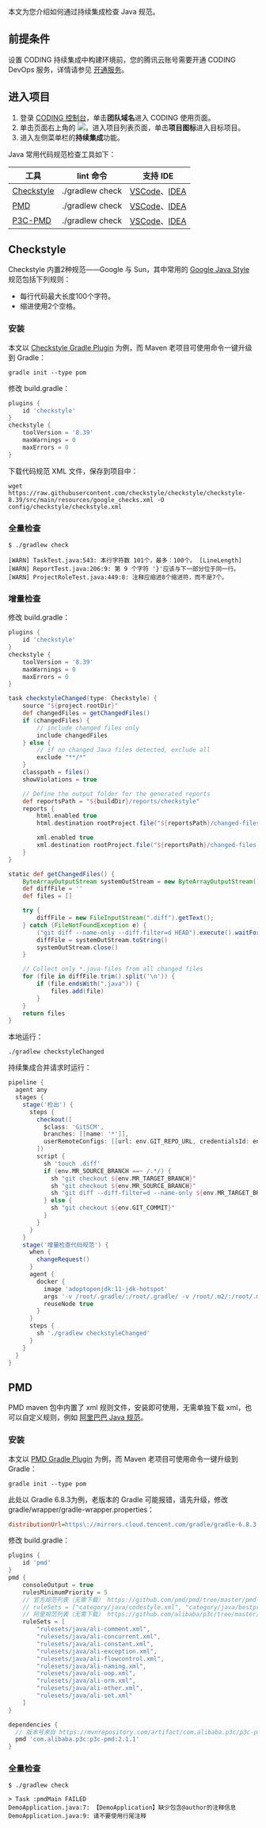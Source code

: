 本文为您介绍如何通过持续集成检查 Java 规范。

## 前提条件
设置 CODING 持续集成中构建环境前，您的腾讯云账号需要开通 CODING DevOps 服务，详情请参见 [开通服务](https://cloud.tencent.com/document/product/1115/37268)。

## 进入项目
1. 登录 [CODING 控制台](https://console.cloud.tencent.com/coding)，单击**团队域名**进入 CODING 使用页面。
2. 单击页面右上角的 <img src ="https://main.qcloudimg.com/raw/d94a8e60dd3a41d0af07d72ae0e9d70e.png" style ="margin:0">，进入项目列表页面，单击**项目图标**进入目标项目。
3.  进入左侧菜单栏的**持续集成**功能。

Java 常用代码规范检查工具如下：

|工具 | lint 命令 | 支持 IDE|
|----|----------|----------------|
|[Checkstyle](https://checkstyle.org/) | ./gradlew check | [VSCode](https://marketplace.visualstudio.com/items?itemName=shengchen.vscode-checkstyle)、[IDEA](https://plugins.jetbrains.com/plugin/1065-checkstyle-idea)|
|[PMD](https://pmd.github.io/) | ./gradlew check | [VSCode](https://marketplace.visualstudio.com/items?itemName=chuckjonas.apex-pmd)、[IDEA](https://plugins.jetbrains.com/plugin/1137-pmdplugin)|
|[P3C-PMD](https://github.com/alibaba/p3c) | ./gradlew check | [VSCode](https://marketplace.visualstudio.com/items?itemName=Rectcircle.vscode-p3c)、[IDEA](https://plugins.jetbrains.com/plugin/10046-alibaba-java-coding-guidelines)|

## Checkstyle
Checkstyle 内置2种规范——Google 与 Sun，其中常用的 [Google Java Style](https://google.github.io/styleguide/javaguide.html) 规范包括下列规则：
-   每行代码最大长度100个字符。
-   缩进使用2个空格。

### 安装[](id:checkstyle-install)
本文以 [Checkstyle Gradle Plugin](https://docs.gradle.org/current/userguide/checkstyle_plugin.html) 为例，而 Maven 老项目可使用命令一键升级到 Gradle：
```shell
gradle init --type pom
```

修改 build.gradle：
```groovy
plugins {
    id 'checkstyle'
}
checkstyle {
    toolVersion = '8.39'
    maxWarnings = 0
    maxErrors = 0
}
```

下载代码规范 XML 文件，保存到项目中：
```shell
wget https://raw.githubusercontent.com/checkstyle/checkstyle/checkstyle-8.39/src/main/resources/google_checks.xml -O config/checkstyle/checkstyle.xml
```

### 全量检查[](id:checkstyle-check)
```shell
$ ./gradlew check

[WARN] TaskTest.java:543: 本行字符数 101个，最多：100个。 [LineLength]
[WARN] ReportTest.java:206:9: 第 9 个字符 '}'应该与下一部分位于同一行。
[WARN] ProjectRoleTest.java:449:8: 注释应缩进8个缩进符，而不是7个。
```

### 增量检查[](id:checkstyle-git-diff)
修改 build.gradle：
```groovy
plugins {
    id 'checkstyle'
}
checkstyle {
    toolVersion = '8.39'
    maxWarnings = 0
    maxErrors = 0
}

task checkstyleChanged(type: Checkstyle) {
    source "${project.rootDir}"
    def changedFiles = getChangedFiles()
    if (changedFiles) {
        // include changed files only
        include changedFiles
    } else {
        // if no changed Java files detected, exclude all
        exclude "**/*"
    }
    classpath = files()
    showViolations = true

    // Define the output folder for the generated reports
    def reportsPath = "${buildDir}/reports/checkstyle"
    reports {
        html.enabled true
        html.destination rootProject.file("${reportsPath}/changed-files.html")

        xml.enabled true
        xml.destination rootProject.file("${reportsPath}/changed-files.xml")
    }
}

static def getChangedFiles() {
    ByteArrayOutputStream systemOutStream = new ByteArrayOutputStream()
    def diffFile = ''
    def files = []

    try {
        diffFile = new FileInputStream(".diff").getText();
    } catch (FileNotFoundException e) {
        ("git diff --name-only --diff-filter=d HEAD").execute().waitForProcessOutput(systemOutStream, System.err)
        diffFile = systemOutStream.toString()
        systemOutStream.close()
    }

    // Collect only *.java-files from all changed files
    for (file in diffFile.trim().split('\n')) {
        if (file.endsWith(".java")) {
            files.add(file)
        }
    }
    return files
}
```

本地运行：
```shell
./gradlew checkstyleChanged
```

持续集成合并请求时运行：
```groovy
pipeline {
  agent any
  stages {
    stage('检出') {
      steps {
        checkout([
          $class: 'GitSCM',
          branches: [[name: '*']],
          userRemoteConfigs: [[url: env.GIT_REPO_URL, credentialsId: env.CREDENTIALS_ID]]
        ])
        script {
          sh 'touch .diff'
          if (env.MR_SOURCE_BRANCH ==~ /.*/) {
            sh "git checkout ${env.MR_TARGET_BRANCH}"
            sh "git checkout ${env.MR_SOURCE_BRANCH}"
            sh "git diff --diff-filter=d --name-only ${env.MR_TARGET_BRANCH}... > .diff"
          } else {
            sh "git checkout ${env.GIT_COMMIT}"
          }
        }
      }
    }
    stage('增量检查代码规范') {
      when {
        changeRequest()
      }
      agent {
        docker {
          image 'adoptopenjdk:11-jdk-hotspot'
          args '-v /root/.gradle/:/root/.gradle/ -v /root/.m2/:/root/.m2/'
          reuseNode true
        }
      }
      steps {
        sh './gradlew checkstyleChanged'
      }
    }
  }
}
```

## PMD
PMD maven 包中内置了 xml 规则文件，安装即可使用，无需单独下载 xml，也可以自定义规则，例如 [阿里巴巴 Java 规范](https://github.com/alibaba/p3c)。

### 安装[](id:pmd-install)
本文以 [PMD Gradle Plugin](https://docs.gradle.org/current/userguide/pmd_plugin.html) 为例，而 Maven 老项目可使用命令一键升级到 Gradle：
```shell
gradle init --type pom
```

此处以 Gradle 6.8.3为例，老版本的 Gradle 可能报错，请先升级，修改 gradle/wrapper/gradle-wrapper.properties：
```ini
distributionUrl=https\://mirrors.cloud.tencent.com/gradle/gradle-6.8.3-bin.zip
```

修改 build.gradle：
```groovy
plugins {
    id 'pmd'
}
pmd {
    consoleOutput = true
    rulesMinimumPriority = 5
    // 官方规范列表（无需下载） https://github.com/pmd/pmd/tree/master/pmd-java/src/main/resources/category/java
    // ruleSets = ["category/java/codestyle.xml", "category/java/bestpractices.xml"]
    // 阿里规范列表（无需下载） https://github.com/alibaba/p3c/tree/master/p3c-pmd/src/main/resources/rulesets/java
    ruleSets = [
        "rulesets/java/ali-comment.xml",
        "rulesets/java/ali-concurrent.xml",
        "rulesets/java/ali-constant.xml",
        "rulesets/java/ali-exception.xml",
        "rulesets/java/ali-flowcontrol.xml",
        "rulesets/java/ali-naming.xml",
        "rulesets/java/ali-oop.xml",
        "rulesets/java/ali-orm.xml",
        "rulesets/java/ali-other.xml",
        "rulesets/java/ali-set.xml"
    ]
}

dependencies {
  // 版本号来自 https://mvnrepository.com/artifact/com.alibaba.p3c/p3c-pmd
  pmd 'com.alibaba.p3c:p3c-pmd:2.1.1'
}
```

### 全量检查[](id:pmd-check)
```shell
$ ./gradlew check

> Task :pmdMain FAILED
DemoApplication.java:7: 【DemoApplication】缺少包含@author的注释信息
DemoApplication.java:9: 请不要使用行尾注释
```
